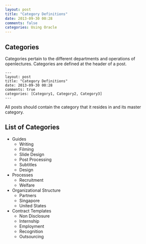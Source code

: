 ```yaml
---
layout: post
title: "Category Definitions"
date: 2013-09-30 00:28
comments: false
categories: Using Oracle
---
```


## Categories

Categories pertain to the different departments and operations of openlectures. Categories are defined at the header of a post.

```
---
layout: post
title: "Category Definitions"
date: 2013-09-30 00:28
comments: true
categories: [Category1, Category2, Category3]
---
```

All posts should contain the category that it resides in and its master category.

## List of Categories

- Guides
	- Writing
	- Filming
	- Slide Design
	- Post Processing
	- Subtitles
	- Design
- Processes
	- Recruitment
	- Welfare
- Organizational Structure
	- Partners
	- Singapore
	- United States
- Contract Templates
	- Non Disclosure
	- Internship
	- Employment
	- Recognition
	- Outsourcing
